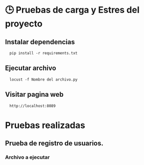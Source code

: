 # 🕒 Pruebas de carga y Estres del proyecto

## Instalar dependencias
```
  pip install -r requirements.txt
```
## Ejecutar archivo
```
  locust -f Nombre del archivo.py
```
## Visitar pagina web
```
  http://localhost:8089
```

# Pruebas realizadas

## Prueba de registro de usuarios.

### Archivo a ejecutar
